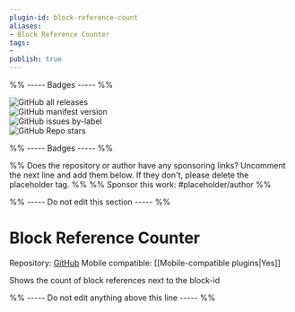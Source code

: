 ```yaml
---
plugin-id: block-reference-count
aliases:
- Block Reference Counter
tags: 
- 
publish: true
---
```


%% ----- Badges ----- %%

![GitHub all releases](https://img.shields.io/github/downloads/shabegom/obsidian-reference-count/total?color=573E7A&logo=github&style=for-the-badge)   
![GitHub manifest version](https://img.shields.io/github/manifest-json/v/shabegom/obsidian-reference-count?color=573E7A&logo=github&style=for-the-badge)   
![GitHub issues by-label](https://img.shields.io/github/issues/shabegom/obsidian-reference-count/help%20wanted?color=573E7A&logo=github&style=for-the-badge)   
![GitHub Repo stars](https://img.shields.io/github/stars/shabegom/obsidian-reference-count?color=573E7A&logo=github&style=for-the-badge)

%% ----- Badges ----- %%

%% Does the repository or author have any sponsoring links? Uncomment the next line and add them below. If they don't, please delete the placeholder tag. %%
%% Sponsor this work: #placeholder/author %%

%% ----- Do not edit this section ----- %%

# Block Reference Counter

Repository: [GitHub](https://github.com/shabegom/obsidian-reference-count)
Mobile compatible: [[Mobile-compatible plugins|Yes]]

Shows the count of block references next to the block-id

%% ----- Do not edit anything above this line ----- %% 
